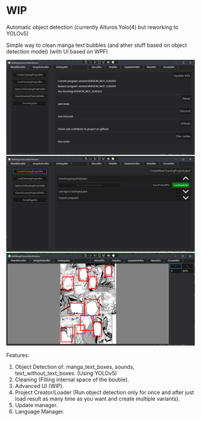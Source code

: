 # WIP

Automatic object detection (currently Alturos.Yolo(4) but reworking to YOLOv5)

Simple way to clean manga text bubbles (and ather stuff based on object detection model) (with UI based on WPF)

![1](Images/1.png)
![2](Images/2.png)
![3](Images/3.png)

Features:

1. Object Detection of: manga_text_boxes, sounds, text_without_text_boxes. (Using YOLOv5)
2. Cleaning (Filling internal space of the bouble).
3. Advanced UI (WIP).
4. Project Creator/Loader (Run object detection only for once and after just load result as many time as you want and create multiple variants).
5. Update manager.
6. Language Manager.

